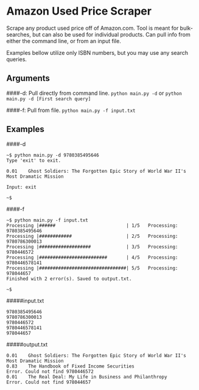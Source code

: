 # Amazon Used Price Scraper
Scrape any product used price off of Amazon.com. Tool is meant for bulk-searches, but can also be used for individual products. Can pull info from either the command line, or from an input file.

Examples bellow utilize only ISBN numbers, but you may use any search queries.

## Arguments

####-d: Pull directly from command line.
```python main.py -d```
or
```python main.py -d [First search query]```

####-f: Pull from file.
```python main.py -f input.txt```

## Examples

####-d
```
~$ python main.py -d 9780385495646
Type 'exit' to exit.

0.01	Ghost Soldiers: The Forgotten Epic Story of World War II's Most Dramatic Mission

Input: exit

~$ 
```

####-f
```
~$ python main.py -f input.txt
Processing |######                          | 1/5	Processing: 9780385495646
Processing |############                    | 2/5	Processing: 9780786300013
Processing |###################             | 3/5	Processing: 9780446572
Processing |#########################       | 4/5	Processing: 9780446578141
Processing |################################| 5/5	Processing: 978044657
Finished with 2 error(s). Saved to output.txt.

~$
```

#####input.txt
```
9780385495646
9780786300013
9780446572
9780446578141
978044657
```

#####output.txt
```
0.01	Ghost Soldiers: The Forgotten Epic Story of World War II's Most Dramatic Mission
0.83	The Handbook of Fixed Income Securities
Error. Could not find 9780446572
0.01	The Real Deal: My Life in Business and Philanthropy
Error. Could not find 978044657

```






